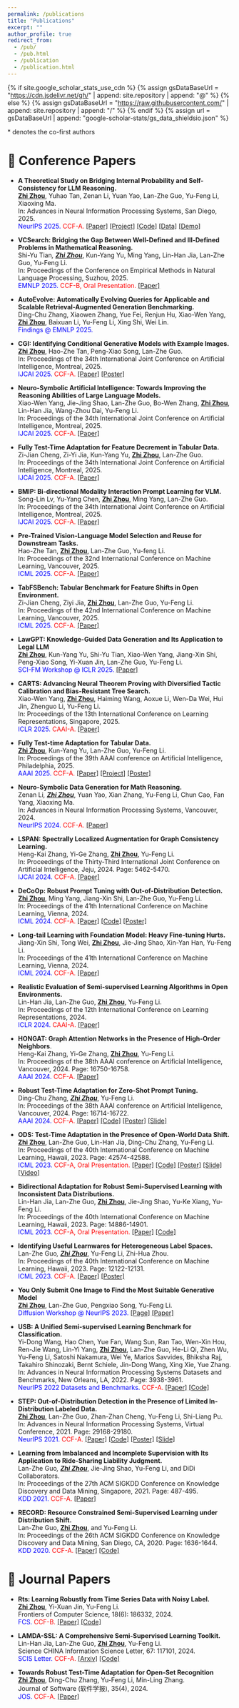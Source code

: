 ```yaml
---
permalink: /publications
title: "Publications"
excerpt: ""
author_profile: true
redirect_from: 
  - /pub/
  - /pub.html
  - /publication
  - /publication.html
---
```


{% if site.google_scholar_stats_use_cdn %}
{% assign gsDataBaseUrl = "https://cdn.jsdelivr.net/gh/" | append: site.repository | append: "@" %}
{% else %}
{% assign gsDataBaseUrl = "https://raw.githubusercontent.com/" | append: site.repository | append: "/" %}
{% endif %}
{% assign url = gsDataBaseUrl | append: "google-scholar-stats/gs_data_shieldsio.json" %}

<span >* denotes the co-first authors</span>

# 📝 Conference Papers

- **A Theoretical Study on Bridging Internal Probability and Self-Consistency for LLM Reasoning.** <br>
<u><b>Zhi Zhou</b></u>, Yuhao Tan, Zenan Li, Yuan Yao, Lan-Zhe Guo, Yu-Feng Li, Xiaoxing Ma. <br> 
In: Advances in Neural Information Processing Systems, San Diego, 2025. <br>
<span style="color:blue">NeurIPS 2025.</span>
<span style="color:red">CCF-A.</span>
[[Paper]](https://arxiv.org/abs/2502.00511)
[[Project]](https://zhouz.dev/RPC)
[[Code]](https://github.com/WNJXYK/RPC/)
[[Data]](https://huggingface.co/collections/WNJXYK/mathematical-llm-reasoning-paths-68e4c4e32e3ad7fa0fcad77a)
[[Demo]](https://huggingface.co/spaces/WNJXYK/RPC)

- **VCSearch: Bridging the Gap Between Well-Defined and Ill-Defined Problems in Mathematical Reasoning.** <br>
Shi-Yu Tian<sup>*</sup>, <u><b>Zhi Zhou<sup>*</sup></b></u>, Kun-Yang Yu, Ming Yang, Lin-Han Jia, Lan-Zhe Guo, Yu-Feng Li. <br>
In: Proceedings of the Conference on Empirical Methods in Natural Language Processing, Suzhou, 2025. <br>
<span style="color:blue">EMNLP 2025.</span>
<span style="color:red">CCF-B, Oral Presentation.</span>
[[Paper]](https://arxiv.org/abs/2406.05055)

- **AutoEvolve: Automatically Evolving Queries for Applicable and Scalable Retrieval-Augmented Generation Benchmarking.** <br>
Ding-Chu Zhang, Xiaowen Zhang, Yue Fei, Renjun Hu, Xiao-Wen Yang, <u><b>Zhi Zhou</b></u>, Baixuan Li, Yu-Feng Li, Xing Shi, Wei Lin. <br>
<span style="color:blue">Findings @ EMNLP 2025.</span>

- **CGI: Identifying Conditional Generative Models with Example Images.** <br>
<u><b>Zhi Zhou</b></u>, Hao-Zhe Tan, Peng-Xiao Song, Lan-Zhe Guo. <br>
In: Proceedings of the 34th International Joint Conference on Artificial Intelligence, Montreal, 2025. <br>
<span style="color:blue">IJCAI 2025.</span>
<span style="color:red">CCF-A.</span>
[[Paper]](https://arxiv.org/abs/2501.13991)
[[Poster]](../resources/2025/CGI-Poster.pdf)

- **Neuro-Symbolic Artificial Intelligence: Towards Improving the Reasoning Abilities of Large Language Models.** <br>
Xiao-Wen Yang, Jie-Jing Shao, Lan-Zhe Guo, Bo-Wen Zhang, <u><b>Zhi Zhou</b></u>, Lin-Han Jia, Wang-Zhou Dai, Yu-Feng Li. <br>
In: Proceedings of the 34th International Joint Conference on Artificial Intelligence, Montreal, 2025. <br>
<span style="color:blue">IJCAI 2025.</span>
<span style="color:red">CCF-A.</span>
[[Paper]](https://arxiv.org/abs/2508.13678)

- **Fully Test-Time Adaptation for Feature Decrement in Tabular Data.** <br>
Zi-Jian Cheng, Zi-Yi Jia, Kun-Yang Yu, <u><b>Zhi Zhou</b></u>, Lan-Zhe Guo. <br>
In: Proceedings of the 34th International Joint Conference on Artificial Intelligence, Montreal, 2025. <br>
<span style="color:blue">IJCAI 2025.</span>
<span style="color:red">CCF-A.</span>
[[Paper]](https://www.ijcai.org/proceedings/2025/550)

- **BMIP: Bi-directional Modality Interaction Prompt Learning for VLM.** <br>
Song-Lin Lv, Yu-Yang Chen, <u><b>Zhi Zhou</b></u>, Ming Yang, Lan-Zhe Guo. <br>
In: Proceedings of the 34th International Joint Conference on Artificial Intelligence, Montreal, 2025. <br>
<span style="color:blue">IJCAI 2025.</span>
<span style="color:red">CCF-A.</span>
[[Paper]](https://www.ijcai.org/proceedings/2025/655)

- **Pre-Trained Vision-Language Model Selection and Reuse for Downstream Tasks.** <br>
Hao-Zhe Tan, <u><b>Zhi Zhou</b></u>, Lan-Zhe Guo, Yu-feng Li. <br>
In: Proceedings of the 32nd International Conference on Machine Learning, Vancouver, 2025. <br>
<span style="color:blue">ICML 2025.</span>
<span style="color:red">CCF-A.</span>
[[Paper]](https://openreview.net/forum?id=bvrsrvo0Mt)

- **TabFSBench: Tabular Benchmark for Feature Shifts in Open Environment.** <br>
Zi-Jian Cheng, Ziyi Jia, <u><b>Zhi Zhou</b></u>, Lan-Zhe Guo, Yu-Feng Li. <br>
In: Proceedings of the 42nd International Conference on Machine Learning, Vancouver, 2025. <br>
<span style="color:blue">ICML 2025.</span>
<span style="color:red">CCF-A.</span>
[[Paper]](https://openreview.net/forum?id=ab8yOxtKWj)

- **LawGPT: Knowledge-Guided Data Generation and Its Application to Legal LLM** <br>
<u><b>Zhi Zhou</b></u>, Kun-Yang Yu, Shi-Yu Tian, Xiao-Wen Yang, Jiang-Xin Shi, Peng-Xiao Song, Yi-Xuan Jin, Lan-Zhe Guo, Yu-Feng Li. <br>
<span style="color:blue">SCI-FM Workshop @ ICLR 2025.<span>
[[Paper]](https://arxiv.org/pdf/2502.06572)

- **CARTS: Advancing Neural Theorem Proving with Diversified Tactic Calibration and Bias-Resistant Tree Search.** <br>
Xiao-Wen Yang, <u><b>Zhi Zhou</b></u>, Haiming Wang, Aoxue Li, Wen-Da Wei, Hui Jin, Zhenguo Li, Yu-Feng Li. <br>
In: Proceedings of the 13th International Conference on Learning Representations, Singapore, 2025. <br>
<span style="color:blue">ICLR 2025.</span>
<span style="color:red">CAAI-A.</span>
[[Paper]](https://openreview.net/forum?id=VQwI055flA) 

- **Fully Test-time Adaptation for Tabular Data.** <br>
<u><b>Zhi Zhou</b></u>, Kun-Yang Yu, Lan-Zhe Guo, Yu-Feng Li. <br>
In: Proceedings of the 39th AAAI conference on Artificial Intelligence, Philadelphia, 2025. <br>
<span style="color:blue">AAAI 2025.</span>
<span style="color:red">CCF-A.</span>
[[Paper]](https://arxiv.org/abs/2412.10871) 
[[Project]](https://zhouz.dev/FTTA)
[[Poster]](../resources/2025/FTTA-Poster.pdf)

- **Neuro-Symbolic Data Generation for Math Reasoning.** <br>
Zenan Li<sup>*</sup>, <u><b>Zhi Zhou<sup>*</sup></b></u>, Yuan Yao, Xian Zhang, Yu-Feng Li, Chun Cao, Fan Yang, Xiaoxing Ma. <br>
In: Advances in Neural Information Processing Systems, Vancouver, 2024. <br>
<span style="color:blue">NeurIPS 2024.</span>
<span style="color:red">CCF-A.</span>
[[Paper]](https://arxiv.org/abs/2412.04857)

- **LSPAN: Spectrally Localized Augmentation for Graph Consistency Learning.** <br>
Heng-Kai Zhang, Yi-Ge Zhang, <u><b>Zhi Zhou</b></u>, Yu-Feng Li. <br>
In: Proceedings of the Thirty-Third International Joint Conference on Artificial Intelligence, Jeju, 2024. Page: 5462-5470.<br>
<span style="color:blue">IJCAI 2024.</span>
<span style="color:red">CCF-A.</span>
[[Paper]](https://www.ijcai.org/proceedings/2024/0604.pdf) 

- **DeCoOp: Robust Prompt Tuning with Out-of-Distribution Detection.** <br>
<u><b>Zhi Zhou</b></u>, Ming Yang, Jiang-Xin Shi, Lan-Zhe Guo, Yu-Feng Li. <br>
In: Proceedings of the 41th International Conference on Machine Learning, Vienna, 2024.<br>
<span style="color:blue">ICML 2024.</span>
<span style="color:red">CCF-A.</span>
[[Paper]](https://arxiv.org/pdf/2406.00345.pdf) 
[[Code]](https://zhouz.dev/DeCoOp)
[[Poster]](../resources/2024/DeCoOp-Poster.pdf)

- **Long-tail Learning with Foundation Model: Heavy Fine-tuning Hurts.** <br>
Jiang-Xin Shi, Tong Wei, <u><b>Zhi Zhou</b></u>, Jie-Jing Shao, Xin-Yan Han, Yu-Feng Li. <br>
In: Proceedings of the 41th International Conference on Machine Learning, Vienna, 2024.<br>
<span style="color:blue">ICML 2024.</span>
<span style="color:red">CCF-A.</span>
[[Paper]](https://arxiv.org/abs/2309.10019)

- **Realistic Evaluation of Semi-supervised Learning Algorithms in Open Environments.** <br> 
Lin-Han Jia, Lan-Zhe Guo, <u><b>Zhi Zhou</b></u>, Yu-Feng Li. <br>
In: Proceedings of the 12th International Conference on Learning Representations, 2024. <br>
<span style="color:blue">ICLR 2024.</span>
<span style="color:red">CAAI-A.</span>
[[Paper]](https://openreview.net/forum?id=RvUVMjfp8i)

- **HONGAT: Graph Attention Networks in the Presence of High-Order Neighbors**. <br>
Heng-Kai Zhang, Yi-Ge Zhang, <u><b>Zhi Zhou</b></u>, Yu-Feng Li. <br>
In: Proceedings of the 38th AAAI conference on Artificial Intelligence, Vancouver, 2024. Page: 16750-16758.<br>
<span style="color:blue">AAAI 2024.</span>
<span style="color:red">CCF-A.</span>
[[Paper]](https://ojs.aaai.org/index.php/AAAI/article/view/29615/31042)

- **Robust Test-Time Adaptation for Zero-Shot Prompt Tuning.** <br>
Ding-Chu Zhang<sup>*</sup>, <u><b>Zhi Zhou<sup>*</sup></b></u>, Yu-Feng Li. <br>
In: Proceedings of the 38th AAAI conference on Artificial Intelligence, Vancouver, 2024. Page: 16714-16722.<br>
<span style="color:blue">AAAI 2024.</span>
<span style="color:red">CCF-A.</span>
[[Paper]](https://ojs.aaai.org/index.php/AAAI/article/view/29611/31034) 
[[Code]](https://github.com/zhangdingchu/Adaprompt)
[[Poster]](../resources/2024/AdaPrompt-Poster.pdf)
[[Slide]](../resources/2024/AdaPrompt-Slide.pdf) 

- **ODS: Test-Time Adaptation in the Presence of Open-World Data Shift.** <br>
<u><b>Zhi Zhou</b></u>, Lan-Zhe Guo, Lin-Han Jia, Ding-Chu Zhang, Yu-Feng Li. <br>
In: Proceedings of the 40th International Conference on Machine Learning, Hawaii, 2023. Page: 42574-42588.<br>
<span style="color:blue">ICML 2023.</span>
<span style="color:red">CCF-A, Oral Presentation.</span>
[[Paper]](https://openreview.net/forum?id=Phjti0QbkZ) 
[[Code]](https://www.lamda.nju.edu.cn/code_ODS.ashx)
[[Poster]](../resources/2023/ODS-Poster.pdf)
[[Slide]](../resources/2023/ODS-Slide.pdf) 
[[Video]](https://icml.cc/virtual/2023/poster/24841)

- **Bidirectional Adaptation for Robust Semi-Supervised Learning with Inconsistent Data Distributions.** <br>
Lin-Han Jia, Lan-Zhe Guo, <u><b>Zhi Zhou</b></u>, Jie-Jing Shao, Yu-Ke Xiang, Yu-Feng Li. <br>
In: Proceedings of the 40th International Conference on Machine Learning, Hawaii, 2023. Page: 14886-14901.<br>
<span style="color:blue">ICML 2023.</span>
<span style="color:red">CCF-A, Oral Presentation.</span>
[[Paper]](https://openreview.net/forum?id=dZA7WtCULT)
[[Code]](https://github.com/YGZWQZD/LAMDA-SSL) 

- **Identifying Useful Learnwares for Heterogeneous Label Spaces.** <br>
Lan-Zhe Guo<sup>*</sup>, <u><b>Zhi Zhou<sup>*</sup></b></u>, Yu-Feng Li, Zhi-Hua Zhou. <br>
In: Proceedings of the 40th International Conference on Machine Learning, Hawaii, 2023. Page: 12122-12131. <br>
<span style="color:blue">ICML 2023.</span>
<span style="color:red">CCF-A.</span>
[[Paper]](https://proceedings.mlr.press/v202/guo23l/guo23l.pdf)
[[Poster]](../resources/2023/Learnware-Poster.pdf)

- **You Only Submit One Image to Find the Most Suitable Generative Model** <br>
<u><b>Zhi Zhou</b></u>, Lan-Zhe Guo, Pengxiao Song, Yu-Feng Li. <br>
<span style="color:blue">Diffusion Workshop @ NeurIPS 2023.</span>
[[Page]](https://neurips.cc/virtual/2023/74865)
[[Paper]](https://arxiv.org/abs/2412.12232)

- **USB: A Unified Semi-supervised Learning Benchmark for Classification.** <br>
Yi-Dong Wang, Hao Chen, Yue Fan, Wang Sun, Ran Tao, Wen-Xin Hou, Ren-Jie Wang, Lin-Yi Yang, <u><b>Zhi Zhou</b></u>, Lan-Zhe Guo, He-Li Qi, Zhen Wu, Yu-Feng Li, Satoshi Nakamura, Wei Ye, Marios Savvides, Bhiksha Raj, Takahiro Shinozaki, Bernt Schiele, Jin-Dong Wang, Xing Xie, Yue Zhang.<br>
In: Advances in Neural Information Processing Systems Datasets and Benchmarks, New Orleans, LA, 2022. Page: 3938-3961.<br>
<span style="color:blue">NeurIPS 2022 Datasets and Benchmarks.</span>
<span style="color:red">CCF-A.</span>
[[Paper]](https://openreview.net/forum?id=QeuwINa96C)
[[Code]](https://github.com/microsoft/Semi-supervised-learning)

- **STEP: Out-of-Distribution Detection in the Presence of Limited In-Distribution Labeled Data.** <br>
<u><b>Zhi Zhou</b></u>, Lan-Zhe Guo, Zhan-Zhan Cheng, Yu-Feng Li, Shi-Liang Pu.<br>
In: Advances in Neural Information Processing Systems, Virtual Conference, 2021. Page: 29168-29180. <br>
<span style="color:blue">NeurIPS 2021.</span>
<span style="color:red">CCF-A.</span>
[[Paper]](https://proceedings.neurips.cc/paper/2021/hash/f4334c131c781e2a6f0a5e34814c8147-Abstract.html)
[[Code]](https://www.lamda.nju.edu.cn/code_STEP.ashx) 
[[Poster]](../resources/2021/STEP-Poster.png)
[[Slide]](../resources/2021/STEP-Slide.pdf)

- **Learning from Imbalanced and Incomplete Supervision with Its Application to Ride-Sharing Liability Judgment.** <br>
Lan-Zhe Guo<sup>*</sup>, <u><b>Zhi Zhou<sup>*</sup></b></u>, Jie-Jing Shao, Yu-Feng Li, and DiDi Collaborators.<br>
In: Proceedings of the 27th ACM SIGKDD Conference on Knowledge Discovery and Data Mining, Singapore, 2021. Page: 487-495. <br>
<span style="color:blue">KDD 2021.</span>
<span style="color:red">CCF-A.</span>
[[Paper]](../resources/2021/KDD2021-LIMI.pdf)

- **RECORD: Resource Constrained Semi-Supervised Learning under Distribution Shift.** <br>
Lan-Zhe Guo, <u><b>Zhi Zhou</b></u>, and Yu-Feng Li.<br>
In: Proceedings of the 26th ACM SIGKDD Conference on Knowledge Discovery and Data Mining, San Diego, CA, 2020. Page: 1636-1644. <br>
<span style="color:blue">KDD 2020.</span>
<span style="color:red">CCF-A.</span>
[[Paper]](../resources/2020/KDD20-RECORD.pdf)
[[Code]](https://www.lamda.nju.edu.cn/code_RECORD.ashx)

# 📖 Journal Papers

- **Rts: Learning Robustly from Time Series Data with Noisy Label.** <br>
<u><b>Zhi Zhou</b></u>, Yi-Xuan Jin, Yu-Feng Li. <br>
Frontiers of Computer Science, 18(6): 186332, 2024. <br>
<span style="color:blue">FCS.</span>
<span style="color:red">CCF-B.</span>
[[Paper]](https://journal.hep.com.cn/fcs/EN/10.1007/s11704-023-3200-z)
[[Code]](https://github.com/WNJXYK/Rts) 

- **LAMDA-SSL: A Comprehensive Semi-Supervised Learning Toolkit.** <br>
Lin-Han Jia, Lan-Zhe Guo, <u><b>Zhi Zhou</b></u>, Yu-Feng Li. <br>
Science CHINA Information Science Letter, 67: 117101, 2024. <br>
<span style="color:blue">SCIS Letter.</span>
<span style="color:red">CCF-A.</span>
[[Arxiv]](https://arxiv.org/pdf/2208.04610.pdf)
[[Code]](https://github.com/YGZWQZD/LAMDA-SSL) 

- **Towards Robust Test-Time Adaptation for Open-Set Recognition** <br>
<u><b>Zhi Zhou</b></u>, Ding-Chu Zhang, Yu-Feng Li, Min-Ling Zhang. <br>
Journal of Software (软件学报), 35(4), 2024. <br>
<span style="color:blue">JOS.</span>
<span style="color:red">CCF-A.</span>
[[Paper]](http://www.jos.org.cn/jos/article/abstract/7009?st=article_issue&bsh_bid=5968787845)
